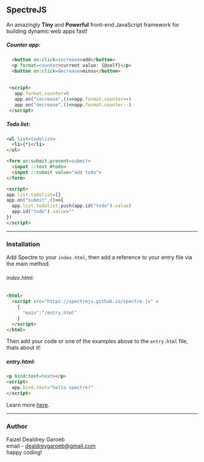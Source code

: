 SpectreJS
---
An amazingly **Tiny** and **Powerful** front-end JavaScript framework for building dynamic web apps fast!

##### Counter app:
```html
  <button on:click=increase>add</button>
  <p format=counter>current value: {@self}</p>
  <button on:click=decrease>minus</button>
 
 
 <script>
   app.format.counter=0
   app.on("increase",()=>app.format.counter++)
   app.on("decrease",()=>app.format.counter--)
 </script>
```

##### Todo list:
```html
<ul list=todolist>
  <li>{*}</li>
</ul>

<form on:submit.prevent=submit>
  <input ::text #todo>
  <input ::submit value="add todo">
</form>

<script>
app.list.todolist=[]
app.on("submit",()=>{
  app.list.todolist.push(app.id("todo").value)
  app.id("todo").value=""
})
</script>
```

---
### Installation

Add Spectre to your `index.html`, then add a reference to your entry file via the main method.
###### index.html:
```html
<html>
  <script src="https://spectrejs.github.io/spectre.js" >
    {
      "main":"/entry.html"
    }
  </script>
</html>
```

Then add your code or one of the examples above to the `entry.html` file, thats about it!
##### entry.html:
```html
<p bind:text=text></p>
<script>
  app.bind.text="hello spectre!"
</script>
```

Learn more [here](https://spectrejs.github.io).

---
### Author
Faizel Dealdrey Garoeb<br/>email - <dealdreygaroeb@gmail.com><br/>happy coding!
